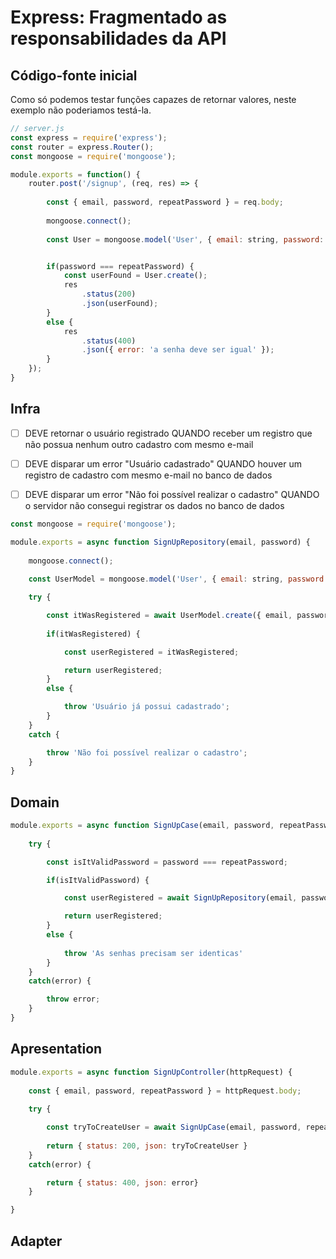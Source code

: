 # Express: Fragmentado as responsabilidades da API

## Código-fonte inicial

Como só podemos testar funções capazes de retornar valores, neste exemplo não poderiamos testá-la.  

```js
// server.js
const express = require('express');
const router = express.Router();
const mongoose = require('mongoose');

module.exports = function() {
    router.post('/signup', (req, res) => {
        
        const { email, password, repeatPassword } = req.body;
        
        mongoose.connect();
            
        const User = mongoose.model('User', { email: string, password: string });


        if(password === repeatPassword) {
            const userFound = User.create();
            res
                .status(200)
                .json(userFound);
        }
        else {
            res
                .status(400)
                .json({ error: 'a senha deve ser igual' });
        }
    });
}
```

## Infra

-[ ] DEVE retornar o usuário registrado QUANDO receber um registro que não possua nenhum outro cadastro com mesmo e-mail

-[ ] DEVE disparar um error "Usuário cadastrado" QUANDO houver um registro de cadastro com mesmo e-mail no banco de dados

-[ ] DEVE disparar um error "Não foi possível realizar o cadastro" QUANDO o servidor não consegui registrar os dados no banco de dados

```js
const mongoose = require('mongoose');

module.exports = async function SignUpRepository(email, password) {
    
    mongoose.connect();
    
    const UserModel = mongoose.model('User', { email: string, password: string });

    try {

        const itWasRegistered = await UserModel.create({ email, password });
    
        if(itWasRegistered) {

            const userRegistered = itWasRegistered;

            return userRegistered;
        }
        else {

            throw 'Usuário já possui cadastrado';
        }
    }
    catch {

        throw 'Não foi possível realizar o cadastro';
    }
}
```

## Domain

```js
module.exports = async function SignUpCase(email, password, repeatPassword) {
    
    try {

        const isItValidPassword = password === repeatPassword;

        if(isItValidPassword) {

            const userRegistered = await SignUpRepository(email, password)

            return userRegistered;
        }
        else {
            
            throw 'As senhas precisam ser identicas'
        }
    }
    catch(error) {

        throw error;
    }
}
```

## Apresentation

```js
module.exports = async function SignUpController(httpRequest) {
    
    const { email, password, repeatPassword } = httpRequest.body;
    
    try {

        const tryToCreateUser = await SignUpCase(email, password, repeatPassword);
        
        return { status: 200, json: tryToCreateUser }
    }
    catch(error) {

        return { status: 400, json: error}
    }

}
```

## Adapter

```js

```
